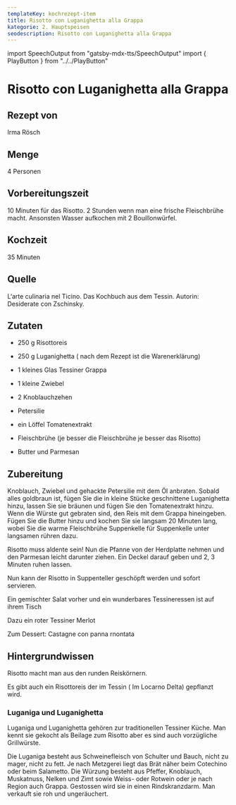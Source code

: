 ```yaml
---
templateKey: kochrezept-item
title: Risotto con Luganighetta alla Grappa
kategorie: 2. Hauptspeisen
seodescription: Risotto con Luganighetta alla Grappa
---
```

import SpeechOutput from "gatsby-mdx-tts/SpeechOutput"
import { PlayButton } from "../../PlayButton"

<SpeechOutput id="kochrezept-irma-roesch-risotto-con-luganighetta-alla-grappa" customPlayButton={PlayButton}>

# Risotto con Luganighetta alla Grappa

## Rezept von

Irma Rösch

## Menge

4 Personen

## Vorbereitungszeit

10 Minuten für das Risotto. 2 Stunden wenn man eine frische Fleischbrühe macht. Ansonsten Wasser aufkochen mit 2 Bouillonwürfel.

## Kochzeit

35 Minuten

## Quelle

L‘arte culinaria nel Ticino. Das Kochbuch aus dem Tessin. Autorin: Desiderate con Zschinsky.

## Zutaten

* 250 g Risottoreis 
* 250 g Luganighetta ( nach dem Rezept ist die Warenerklärung) 
* 1 kleines Glas Tessiner Grappa 
* 1 kleine Zwiebel 
* 2 Knoblauchzehen 
* Petersilie 
* ein Löffel Tomatenextrakt 
* Fleischbrühe (je besser die Fleischbrühe je besser das Risotto) 

* Butter und Parmesan 

## Zubereitung

Knoblauch, Zwiebel und gehackte Petersilie mit dem Öl anbraten. Sobald alles goldbraun ist, fügen Sie die in kleine Stücke geschnittene Luganighetta hinzu, lassen Sie sie bräunen und fügen Sie den Tomatenextrakt hinzu. Wenn die Würste gut gebraten sind, den Reis mit dem Grappa hineingeben. Fügen Sie die Butter hinzu und kochen Sie sie langsam 20 Minuten lang, wobei Sie die warme  Fleischbrühe Suppenkelle für Suppenkelle unter langsamen rühren dazu. 

Risotto muss aldente sein! Nun die Pfanne von der Herdplatte nehmen und den Parmesan leicht darunter ziehen. Ein Deckel darauf geben und 2, 3 Minuten ruhen lassen. 

Nun kann der Risotto in Suppenteller geschöpft werden und sofort servieren. 

Ein gemischter Salat vorher und ein wunderbares Tessineressen ist auf ihrem Tisch 

Dazu ein roter Tessiner Merlot  

Zum Dessert:  Castagne con panna rnontata

## Hintergrundwissen

Risotto macht man aus den runden Reiskörnern. 

Es gibt auch ein Risottoreis der im Tessin ( Im Locarno Delta) gepflanzt wird. 

### Luganiga und Luganighetta 

Luganiga und Luganighetta gehören zur traditionellen Tessiner Küche. Man kennt sie gekocht als Beilage zum Risotto aber es sind auch vorzügliche Grillwürste. 

Die Luganiga besteht aus Schweinefleisch von Schulter und Bauch, nicht zu mager, nicht zu fett. Je nach Metzgerei liegt das Brät näher beim Cotechino oder beim Salametto. Die Würzung besteht aus Pfeffer, Knoblauch, Muskatnuss, Nelken und Zimt sowie Weiss- oder Rotwein oder je nach Region auch Grappa. Gestossen wird sie in einen Rindskranzdarm. Man verkauft sie roh und ungeräuchert. 

</SpeechOutput>